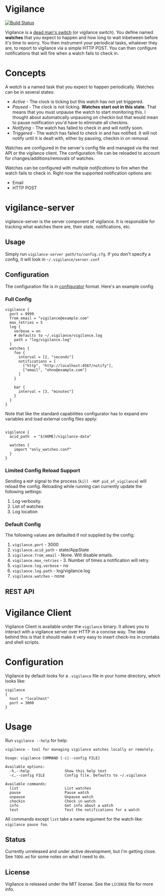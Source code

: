 # Vigilance
[![Build Status](https://travis-ci.org/MichaelXavier/vigilance.png?branch=master)](https://travis-ci.org/MichaelXavier/vigilance)

Vigilance is a [dead man's switch](https://en.wikipedia.org/wiki/Dead_man%27s_switch)
(or vigilance switch). You define named **watches** that you expect to happen
and how long to wait inbetween before it's time to worry. You then instrument
your periodical tasks, whatever they are, to report to vigilance via a simple
HTTP POST. You can then configure notifications that will fire when a watch
fails to check in.

# Concepts
A *watch* is a named task that you expect to happen periodically. Watches can
be in several states:

* *Active* - The clock is ticking but this watch has not yet triggered.
* *Paused* - The clock is not ticking. **Watches start out in this state.**
  That means that you must unpause the watch to start monitoring this. I
  thought about automatically unpausing on checkin but that would mean to pause
  notification you'd have to eliminate all checkins.
* *Notifying* - The watch has failed to check in and will notify soon.
* *Triggered* - The watch has failed to check in and has notified. It will not
  notify until it is dealt with, either by pausing, checkin in on removal.

Watches are configured in the server's config file and managed via the rest API
or the vigilance client. The configuration file can be reloaded to account for
changes/additions/removals of watches.

Watches can be configured with multiple *notifications* to fire when the watch
fails to check in. Right now the supported notification options are:

* Email
* HTTP POST

# vigilance-server
vigilance-server is the server component of vigilance. It is responsible for
tracking what watches there are, their state, notifications, etc.

## Usage
Simply run `vigilance-server path/to/config.cfg`. If you don't specify a
config, it will look in `~/.vigilance/server.conf`

## Configuration
The configuration file is in
[configurator](http://hackage.haskell.org/package/configurator) format. Here's
an example config

### Full Config
```
vigilance {
  port = 9999
  from_email = "vigilance@example.com"
  max_retries = 5
  log {
    verbose = on
    # defaults to ~/.vigilance/vigilance.log
    path = "log/vigilance.log"
  }
  watches {
    foo {
      interval = [2, "seconds"]
      notifications = [
        ["http", "http://localhost:4567/notify"],
        ["email", "ohno@example.com"]
      ]
    }

    bar {
      interval = [3, "minutes"]
    }
  }
}
```

Note that like the standard capabilities configurator has to expand env
variables and  load external config files apply:

```

vigilance {
  acid_path  = "$(HOME)/vigilance-data"

  watches {
    import "only_watches.conf"
  }
}
```
### Limited Config Reload Support
Sending a `HUP` signal to the process (`kill -HUP pid_of_vigilance`) will
reload the config. Reloading while running can currently update the following
settings:

1. Log verbosity.
2. List of watches
3. Log location

### Default Config
The following values are defaulted if not supplied by the config:

1. `vigilance.port` - 3000
2. `vigilance.acid_path` - state/AppState
3. `vigilance.from_email` - None. Will disable emails.
4. `vigilance.max_retries` - 3. Number of times a notification will retry.
5. `vigilance.log.verbose` - no
6. `vigilance.log.path` - log/vigilance.log
7. `vigilance.watches` - none

## REST API

# Vigilance Client
Vigilance Client is available under the `vigilance` binary. It allows you to
interact with a vigilance server over HTTP in a concise way. The idea behind
this is that it should make it very easy to insert check-ins in crontabs and
shell scripts.


# Configuration
Vigilance by default looks for a `.vigilance` file in your home directory,
which looks like:

```
vigilance
{
  host = "localhost"
  port = 3000
}
```

# Usage
Run `vigilance --help` for help:
```
vigilance - tool for managing vigilance watches locally or remotely.

Usage: vigilance COMMAND [-c|--config FILE]

Available options:
  -h,--help                Show this help text
  -c,--config FILE         Config file. Defaults to ~/.vigilance

Available commands:
  list                     List watches
  pause                    Pause watch
  unpause                  Unpause watch
  checkin                  Check in watch
  info                     Get info about a watch
  test                     Test the notifications for a watch
```

All commands except `list` take a name argument for the watch like: `vigilance
pause foo`.

## Status
Currently unreleased and under active development, but I'm getting close. See
`TODO.md` for some notes on what I need to do.

## License
Vigilance is released under the MIT license. See the `LICENSE` file for more
info.
